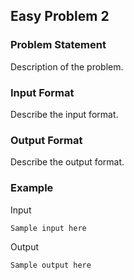 ## Easy Problem 2

### Problem Statement
Description of the problem.

### Input Format
Describe the input format.

### Output Format
Describe the output format.

### Example
Input
```
Sample input here
```
Output
```
Sample output here
```
